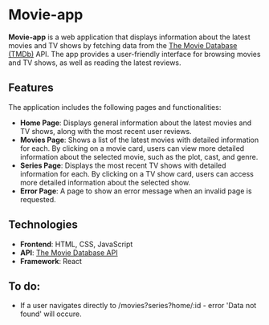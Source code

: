 # Movie-app

**Movie-app** is a web application that displays information about the latest movies and TV shows by fetching data from the [The Movie Database (TMDb)](https://www.themoviedb.org/) API. The app provides a user-friendly interface for browsing movies and TV shows, as well as reading the latest reviews.

## Features

The application includes the following pages and functionalities:

- **Home Page**: Displays general information about the latest movies and TV shows, along with the most recent user reviews.
- **Movies Page**: Shows a list of the latest movies with detailed information for each. By clicking on a movie card, users can view more detailed information about the selected movie, such as the plot, cast, and genre.
- **Series Page**: Displays the most recent TV shows with detailed information for each. By clicking on a TV show card, users can access more detailed information about the selected show.
- **Error Page**: A page to show an error message when an invalid page is requested.

## Technologies

- **Frontend**: HTML, CSS, JavaScript
- **API**: [The Movie Database API](https://www.themoviedb.org/documentation/api)
- **Framework**: React


## To do: 
- If a user navigates directly to /movies?series?home/:id - error 'Data not found' will occure.
